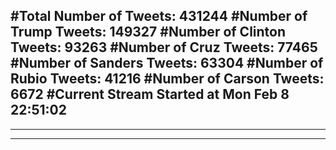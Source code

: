 #Total Number of Tweets: 431244 
#Number of Trump Tweets: 149327
#Number of Clinton Tweets: 93263
#Number of Cruz Tweets: 77465
#Number of Sanders Tweets: 63304
#Number of Rubio Tweets: 41216
#Number of Carson Tweets: 6672
#Current Stream Started at Mon Feb  8 22:51:02
---
---
---

